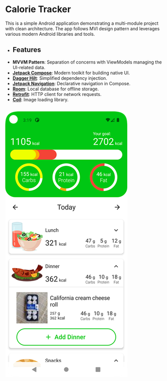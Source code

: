 # Calorie Tracker

This is a simple Android application demonstrating a multi-module project with clean architecture. The app follows MVI design pattern and leverages various modern Android libraries and tools.

- ## Features
- **MVVM Pattern**: Separation of concerns with ViewModels managing the UI-related data.
- **[Jetpack Compose](https://developer.android.com/jetpack/compose)**: Modern toolkit for building native UI.
- **[Dagger Hilt](https://dagger.dev/hilt/)**: Simplified dependency injection.
- **[Jetpack Navigation](https://developer.android.com/guide/navigation)**: Declarative navigation in Compose.
- **[Room](https://developer.android.com/jetpack/androidx/releases/room)**: Local database for offline storage.
- **[Retrofit](https://square.github.io/retrofit/)**: HTTP client for network requests.
- **[Coil](https://coil-kt.github.io/coil/)**: Image loading library.

##
![screenshot](https://github.com/mostafa-tabasi/calorie-tracker/blob/main/screenshots/screenshot_1.png)
